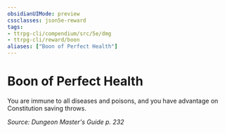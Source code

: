 ```yaml
---
obsidianUIMode: preview
cssclasses: json5e-reward
tags:
- ttrpg-cli/compendium/src/5e/dmg
- ttrpg-cli/reward/boon
aliases: ["Boon of Perfect Health"]
---
```

# Boon of Perfect Health

You are immune to all diseases and poisons, and you have advantage on Constitution saving throws.

*Source: Dungeon Master's Guide p. 232*